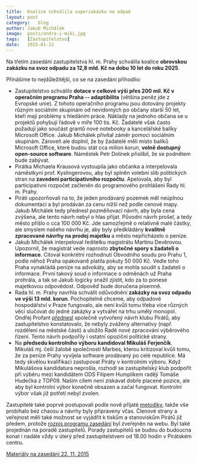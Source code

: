 ```yaml
---
title:	Koalice schválila superzakázku na odpad
layout:	post
category:	blog
author:	Jakub Michálek
image:	posts/ondra-i-miki.jpg
tags:	[Zastupitelstvo]
date:	2015-01-22
---
```


Na třetím zasedání zastupitelstva hl. m. Prahy schválila koalice **obrovskou
zakázku na svoz odpadu za 12,8 mld. Kč na dobu 10 let do roku 2025**.

Přinášíme to nejdůležitější, co se na zasedání přihodilo: 

* Zastupitelstvo schválilo **dotace v celkové výši přes 200 mil. Kč v operačním 
  programu Praha -- adaptibilita** (většina peněz jde z Evropské unie). 
  Z tohoto operačního programu jsou dotovány
  projekty různým sociálním skupinám od nevidomých po občany starší 50 let, 
  kteří mají problémy s hledáním práce. Náklady na jednoho občana se u projektů
  pohybují řádově v míře 100 tis. Kč. Žadatelé však často požadují jako součást
  grantů nové notebooky a kancelářské balíky Microsoft Office. Jakub Michálek 
  přivítal záměr pomoci sociálním skupinám. Zároveň ale doplnil, že by žadatelé
  měli místo balíků Microsoft Office, které budou stát cca milion korun, **volně
  dostupný open-source software**. Náměstek Petr Dolínek přislíbil, že se podnětem
  bude zabývat.
* Pirátka Michaela Krausová vystoupila jako občanka a interpelovala náměstkyni
  prof. Kyslingerovou, aby byl splněn volební slib politických stran na
  **zavedení participativního rozpočtu**. Apelovala, aby byl participativní
  rozpočet začleněn do programového prohlášení Rady hl. m. Prahy. 
* Piráti upozorňovali na to, že jeden prodávaný pozemek měl neúplnou dokumentaci
  a byl prodáván za cenu nižší než podle cenové mapy. Jakub Michálek tedy přednesl pozměňovací
  návrh, aby byla cena zvýšena, ale tento návrh nebyl o hlas přijat. Původní 
  návrh prošel, a tedy město přišlo o cca 100 000 Kč. Jde samozřejmě o relativně
  malé částky, ale smyslem našeho návrhu je, aby byly předkládány **kvalitně 
  zpracované návrhy na prodej majetku** a město nepřicházelo o peníze.
* Jakub Michálek interpeloval ředitelku magistrátu Martinu Devěrovou. Upozornil,
  že magistrát vede naprosto **zbytečné spory s žadateli o informace**. Citoval
  konkrétní rozhodnutí Obvodního soudu pro Prahu 1, podle něhož Praha opakovaně 
  platila pokuty 50 000 Kč. Vedle toho Praha vynakládá peníze na advokáty, aby
  se mohla soudit s žadateli o informace. První takový soud o informace o odměnách
  už Praha prohrála, a tak se Jakub logicky snažil zjistit, kdo za to ponese
  majetkovou odpovědost. Odpověď bude doručena písemně.
* Rada hl. m. Prahy navrhla schválit odůvodnění **zakázky na svoz odpadu ve výši
  13 mld. korun**. Pochopitelně chceme, aby odpadové hospodářství v Praze fungovalo,
  ale není kvůli tomu třeba více různých věcí slučovat do jedné zakázky a vytvářet
  na trhu umělý monopol. Ondřej Profant [přednesl](http://praha.pirati.cz/ondra.html) společně vytvořený návrh klubu Pirátů,
  aby zastupitelstvo konstatovalo, že nebyly zváženy alternativy (např. rozdělení 
  na městské části) a uložilo Radě nové zpracování výběrového řízení. Tento
  návrh podpořily i ostatní opoziční politické strany.
* Na **předsedu kontrolního výboru kandidoval Mikuláš Ferjenčík**. Mikuláš mj. čelil
  žalobě společnosti Marbes, kterou kritizoval kvůli tomu, že za peníze Prahy 
  vyvíjela software prodávaný po celé republice. Má tedy skvělou kvalifikaci
  zastupovat Piráty v kontrolním výboru. Když Mikulášova kandidatura neprošla, 
  rozhodl se zastupitelský klub podpořit
  při výběru mezi kandidátem ODS Filipem Humplíkem raději Tomáše Hudečka z TOP09.
  Naším cílem není získávat dobře placené pozice, ale aby byl kontrolní výbor
  konečně obsazen a začal fungovat. Kontrolní výbor však již potřetí nebyl zvolen.

Zastupitelé také poprvé postupovali podle nově přijaté [metodiky](https://redmine.pirati.cz/projects/praha/wiki/P%C5%99%C3%ADprava_na_zastupitelstvo), takže
vše probíhalo bez chaosu a návrhy byly připraveny včas. Členové strany a veřejnost
měli také možnost se vyjádřit k tiskům a stanoviskům Pirátů již předem, protože 
[rozpis programu zasedání](https://docs.google.com/spreadsheets/d/17-47ZEdnf-4wEywUIb02Xd19u2yKGi38w7P_n-DjzpY/edit#gid=142688899) byl zveřejněn na webu. Byl také projednán na poradě zastupitelů. Porady 
zastupitelů se budou do budoucna konat i nadále vždy v úterý před zastupitelstvem
od 18.00 hodin v Pirátském centru.

[Materiály na zasedání 22. 11. 2015](http://zastupitelstvo.praha.eu/ina2014/tedprgjed.aspx?id=6683)


